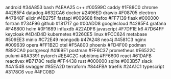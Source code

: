 android     #34A853
bash        #4EAA25
c++         #00599C
caddy       #1F88C0
chrome      #4285F4
datadog     #632CA6
docker      #2496ED
drawio      #F08705
electron    #47848F
elixir      #4B275F
fastapi     #009688
firefox     #FF7139
flask       #000000
fortran     #734F96
github      #181717
go          #00ADD8
googlecloud #4285F4
grafana     #F46800
helm        #0F1689
influxdb    #22ADF6
javascript  #F7DF1E
k6          #7D64FF
keycloak    #4D4D4D
kubernetes  #326CE5
linux       #FCC624
metabase    #509EE3
minio       #C72E49
mongodb     #47A248
neo4j       #4581C3
nginx       #009639
opera       #FF1B2D
otel        #F5A800
phoenix     #FD4F00
podman      #892CA0
postgresql  #4169E1
postman     #FF6C37
prometheus  #E6522C
pulumi      #8A3391
pytorch     #EE4C2C
rabbitmq    #FF6600
react       #61DAFB
reactivex   #B7178C
redis       #FF4438
rust        #000000
sqlite      #003B57
slack       #4A154B
swagger     #85EA2D
terraform   #844FBA
traefik     #24A1C1
typescript  #3178C6
vue         #4FC08D